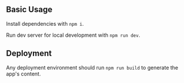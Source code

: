 ## Basic Usage

Install dependencies with `npm i`.

Run dev server for local development with `npm run dev`.

## Deployment

Any deployment environment should run `npm run build` to generate the app's content.

